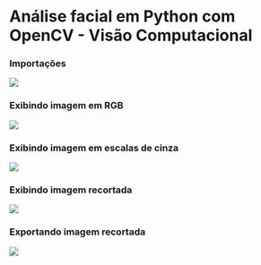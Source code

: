 <h1>Análise facial em Python com OpenCV - Visão Computacional</h1>

<h3>Importações</h3>
<img src="https://user-images.githubusercontent.com/45500812/138613467-7d78b039-adda-43df-84c1-c4b69b8fce84.png" />
<h3>Exibindo imagem em RGB</h3>
<img src="https://user-images.githubusercontent.com/45500812/138613363-60372483-b338-4d59-b30f-d9d4fadd8975.png" />
<h3>Exibindo imagem em escalas de cinza</h3>
<img src="https://user-images.githubusercontent.com/45500812/138613395-21b02681-b819-48ed-a23a-576df7f05470.png" />
<h3>Exibindo imagem recortada</h3>
<img src="https://user-images.githubusercontent.com/45500812/138613405-b5ac9934-eb02-4108-805e-cd923958fcc9.png" />
<h3>Exportando imagem recortada</h3>
<img src="https://user-images.githubusercontent.com/45500812/138613490-fa207385-9e89-4ad4-bc9c-af37285331c4.png" />
